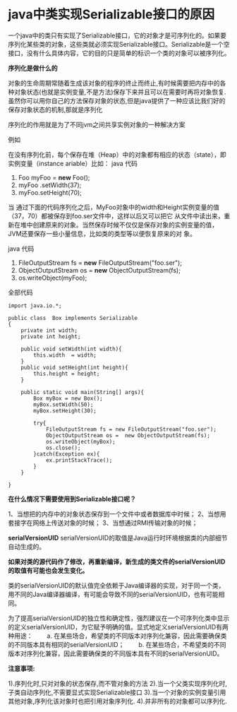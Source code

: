 # java中类实现Serializable接口的原因

一个java中的类只有实现了Serializable接口，它的对象才是可序列化的。如果要序列化某些类的对象，这些类就必须实现Serializable接口。Serializable是一个空接口，没有什么具体内容，它的目的只是简单的标识一个类的对象可以被序列化。



**序列化是做什么的**

对象的生命周期常随着生成该对象的程序的终止而终止,有时候需要把内存中的各种对象状态(也就是实例变量,不是方法)保存下来并且可以在需要时再将对象恢复.虽然你可以用你自己的方法保存对象的状态,但是java提供了一种应该比我们好的保存对象状态的机制,那就是序列化

序列化的作用就是为了不同jvm之间共享实例对象的一种解决方案



例如

在没有序列化前，每个保存在堆（Heap）中的对象都有相应的状态（state），即实例变量（instance ariable）比如：
java 代码

1. Foo myFoo = **new** Foo(); 
2. myFoo .setWidth(37); 
3. myFoo.setHeight(70); 

当 通过下面的代码序列化之后，MyFoo对象中的width和Height实例变量的值（37，70）都被保存到foo.ser文件中，这样以后又可以把它 从文件中读出来，重新在堆中创建原来的对象。当然保存时候不仅仅是保存对象的实例变量的值，JVM还要保存一些小量信息，比如类的类型等以便恢复原来的对 象。

java 代码

1. FileOutputStream fs = **new** FileOutputStream("foo.ser"); 
2. ObjectOutputStream os = **new** ObjectOutputStream(fs); 
3. os.writeObject(myFoo); 

全部代码

```
import java.io.*;

public class  Box implements Serializable  
{  
    private int width;  
    private int height;  

    public void setWidth(int width){  
        this.width  = width;      
    }  
    public void setHeight(int height){  
        this.height = height;  
    }  
      
    public static void main(String[] args){  
        Box myBox = new Box();  
        myBox.setWidth(50);  
        myBox.setHeight(30);  
      
        try{  
            FileOutputStream fs = new FileOutputStream("foo.ser");  
            ObjectOutputStream os =  new ObjectOutputStream(fs);  
            os.writeObject(myBox);  
            os.close();  
        }catch(Exception ex){  
            ex.printStackTrace();  
        }  
    }  

}  
```




**在什么情况下需要使用到Serializable接口呢？**

1、当想把的内存中的对象状态保存到一个文件中或者数据库中时候；
2、当想用套接字在网络上传送对象的时候；
3、当想通过RMI传输对象的时候；



**serialVersionUID**
serialVersionUID的取值是Java运行时环境根据类的内部细节自动生成的。

**如果对类的源代码作了修改，再重新编译，新生成的类文件的serialVersionUID的取值有可能也会发生变化。**

类的serialVersionUID的默认值完全依赖于Java编译器的实现，对于同一个类，用不同的Java编译器编译，有可能会导致不同的serialVersionUID，也有可能相同。

为了提高serialVersionUID的独立性和确定性，强烈建议在一个可序列化类中显示的定义serialVersionUID，为它赋予明确的值。显式地定义serialVersionUID有两种用途：
　　a. 在某些场合，希望类的不同版本对序列化兼容，因此需要确保类的不同版本具有相同的serialVersionUID；
　　b. 在某些场合，不希望类的不同版本对序列化兼容，因此需要确保类的不同版本具有不同的serialVersionUID。



**注意事项:**

   1).序列化时,只对对象的状态保存,而不管对象的方法
   2).当一个父类实现序列化时,子类自动序列化,不需要显式实现Serializable接口
   3).当一个对象的实例变量引用其他对象,序列化该对象时也把引用对象序列化.
   4).并非所有的对象都可以序列化.
